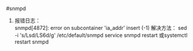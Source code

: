 #snmpd

1. 报错日志：  
	snmpd[4872]: error on subcontainer 'ia_addr' insert (-1)
	解决方法：
	sed -i 's/Lsd/LS6d/g' /etc/default/snmpd
	service snmpd restart 或systemctl restart snmpd
